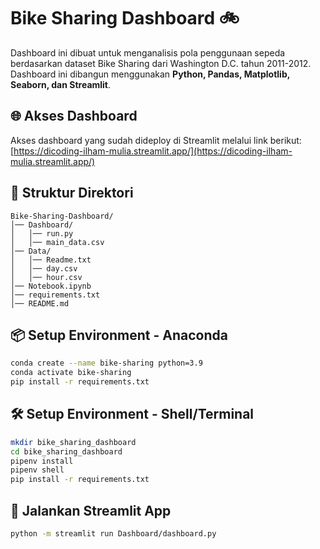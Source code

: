 # Bike Sharing Dashboard 🚲

Dashboard ini dibuat untuk menganalisis pola penggunaan sepeda berdasarkan dataset Bike Sharing dari Washington D.C. tahun 2011-2012. Dashboard ini dibangun menggunakan **Python, Pandas, Matplotlib, Seaborn, dan Streamlit**.

## 🌐 Akses Dashboard
Akses dashboard yang sudah dideploy di Streamlit melalui link berikut:
[https://dicoding-ilham-mulia.streamlit.app/](https://dicoding-ilham-mulia.streamlit.app/)

## 📂 Struktur Direktori
```
Bike-Sharing-Dashboard/
│── Dashboard/
│   │── run.py
│   │── main_data.csv
│── Data/
│   │── Readme.txt
│   │── day.csv
│   │── hour.csv
│── Notebook.ipynb
│── requirements.txt
│── README.md
```

## 📦 Setup Environment - Anaconda
```bash
conda create --name bike-sharing python=3.9
conda activate bike-sharing
pip install -r requirements.txt
```

## 🛠️ Setup Environment - Shell/Terminal
```bash
mkdir bike_sharing_dashboard
cd bike_sharing_dashboard
pipenv install
pipenv shell
pip install -r requirements.txt
```

## 🚀 Jalankan Streamlit App
```bash
python -m streamlit run Dashboard/dashboard.py
```
